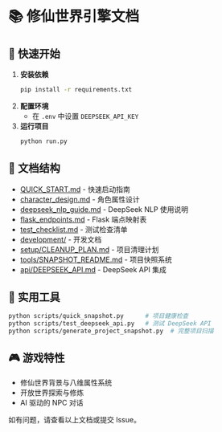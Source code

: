 # 📚 修仙世界引擎文档

## 🚀 快速开始
1. **安装依赖**
   ```bash
   pip install -r requirements.txt
   ```
2. **配置环境**
   - 在 `.env` 中设置 `DEEPSEEK_API_KEY`
3. **运行项目**
   ```bash
   python run.py
   ```

## 📖 文档结构
- [QUICK_START.md](QUICK_START.md) - 快速启动指南
- [character_design.md](character_design.md) - 角色属性设计
- [deepseek_nlp_guide.md](deepseek_nlp_guide.md) - DeepSeek NLP 使用说明
- [flask_endpoints.md](flask_endpoints.md) - Flask 端点映射表
- [test_checklist.md](test_checklist.md) - 测试检查清单
- [development/](development/) - 开发文档
- [setup/CLEANUP_PLAN.md](setup/CLEANUP_PLAN.md) - 项目清理计划
- [tools/SNAPSHOT_README.md](tools/SNAPSHOT_README.md) - 项目快照系统
- [api/DEEPSEEK_API.md](api/DEEPSEEK_API.md) - DeepSeek API 集成

## 🔧 实用工具
```bash
python scripts/quick_snapshot.py      # 项目健康检查
python scripts/test_deepseek_api.py   # 测试 DeepSeek API
python scripts/generate_project_snapshot.py  # 完整项目扫描
```

## 🎮 游戏特性
- 修仙世界背景与八维属性系统
- 开放世界探索与修炼
- AI 驱动的 NPC 对话

如有问题，请查看以上文档或提交 Issue。
